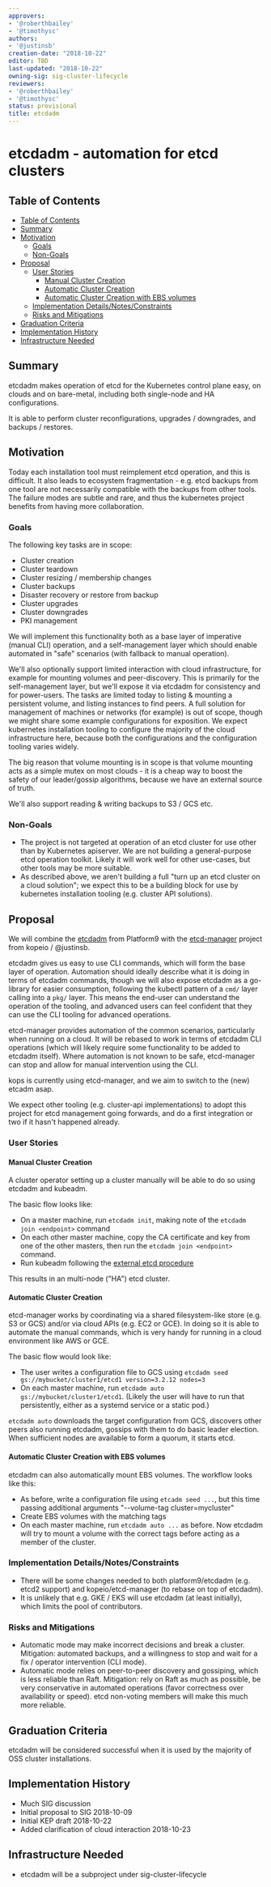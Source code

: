 ```yaml
---
approvers:
- '@roberthbailey'
- '@timothysc'
authors:
- '@justinsb'
creation-date: "2018-10-22"
editor: TBD
last-updated: "2018-10-22"
owning-sig: sig-cluster-lifecycle
reviewers:
- '@roberthbailey'
- '@timothysc'
status: provisional
title: etcdadm
---
```

# etcdadm - automation for etcd clusters

## Table of Contents

* [Table of Contents](#table-of-contents)
* [Summary](#summary)
* [Motivation](#motivation)
    * [Goals](#goals)
    * [Non-Goals](#non-goals)
* [Proposal](#proposal)
    * [User Stories](#user-stories)
      * [Manual Cluster Creation](#manual-cluster-creation)
      * [Automatic Cluster Creation](#automatic-cluster-creation)
      * [Automatic Cluster Creation with EBS volumes](#automatic-cluster-creation-with-ebs-volumes)
    * [Implementation Details/Notes/Constraints](#implementation-detailsnotesconstraints)
    * [Risks and Mitigations](#risks-and-mitigations)
* [Graduation Criteria](#graduation-criteria)
* [Implementation History](#implementation-history)
* [Infrastructure Needed](#infrastructure-needed)

## Summary

etcdadm makes operation of etcd for the Kubernetes control plane easy, on clouds
and on bare-metal, including both single-node and HA configurations.

It is able to perform cluster reconfigurations, upgrades / downgrades, and
backups / restores.

## Motivation

Today each installation tool must reimplement etcd operation, and this is
difficult.  It also leads to ecosystem fragmentation - e.g. etcd backups from
one tool are not necessarily compatible with the backups from other tools.  The
failure modes are subtle and rare, and thus the kubernetes project benefits from
having more collaboration.


### Goals

The following key tasks are in scope:

* Cluster creation
* Cluster teardown
* Cluster resizing / membership changes
* Cluster backups
* Disaster recovery or restore from backup
* Cluster upgrades
* Cluster downgrades
* PKI management

We will implement this functionality both as a base layer of imperative (manual
CLI) operation, and a self-management layer which should enable automated
in "safe" scenarios (with fallback to manual operation).

We'll also optionally support limited interaction with cloud infrastructure, for
example for mounting volumes and peer-discovery.  This is primarily for the
self-management layer, but we'll expose it via etcdadm for consistency and for
power-users.  The tasks are limited today to listing & mounting a persistent
volume, and listing instances to find peers.  A full solution for management of
machines or networks (for example) is out of scope, though we might share some
example configurations for exposition.  We expect kubernetes installation
tooling to configure the majority of the cloud infrastructure here, because both
the configurations and the configuration tooling varies widely.

The big reason that volume mounting is in scope is that volume mounting acts as
a simple mutex on most clouds - it is a cheap way to boost the safety of our
leader/gossip algorithms, because we have an external source of truth.

We'll also support reading & writing backups to S3 / GCS etc.

### Non-Goals

* The project is not targeted at operation of an etcd cluster for use other than
  by Kubernetes apiserver.  We are not building a general-purpose etcd operation
  toolkit.  Likely it will work well for other use-cases, but other tools may be
  more suitable.
* As described above, we aren't building a full "turn up an etcd cluster on a
  cloud solution"; we expect this to be a building block for use by kubernetes
  installation tooling (e.g. cluster API solutions).

## Proposal

We will combine the [etcdadm](https://github.com/platform9/etcdadm) from
Platform9 with the [etcd-manager](https://github.com/kopeio/etcd-manager)
project from kopeio / @justinsb.

etcdadm gives us easy to use CLI commands, which will form the base layer of
operation.  Automation should ideally describe what it is doing in terms of
etcdadm commands, though we will also expose etcdadm as a go-library for easier
consumption, following the kubectl pattern of a `cmd/` layer calling into a
`pkg/` layer.  This means the end-user can understand the operation of the
tooling, and advanced users can feel confident that they can use the CLI tooling
for advanced operations.

etcd-manager provides automation of the common scenarios, particularly when
running on a cloud.  It will be rebased to work in terms of etcdadm CLI
operations (which will likely require some functionality to be added to etcdadm
itself).  Where automation is not known to be safe, etcd-manager can stop and
allow for manual intervention using the CLI.

kops is currently using etcd-manager, and we aim to switch to the (new) etcadm asap.

We expect other tooling (e.g. cluster-api implementations) to adopt this project
for etcd management going forwards, and do a first integration or two if it
hasn't happened already.

### User Stories

#### Manual Cluster Creation

A cluster operator setting up a cluster manually will be able to do so using etcdadm and kubeadm.

The basic flow looks like:

* On a master machine, run `etcdadm init`, making note of the `etcdadm join
  <endpoint>` command
* On each other master machine, copy the CA certificate and key from one of the
  other masters, then run the `etcdadm join <endpoint>` command.
* Run kubeadm following the [external etcd procedure](https://kubernetes.io/docs/setup/independent/high-availability/#external-etcd)

This results in an multi-node ("HA") etcd cluster.

#### Automatic Cluster Creation

etcd-manager works by coordinating via a shared filesystem-like store (e.g. S3
or GCS) and/or via cloud APIs (e.g. EC2 or GCE).  In doing so it is able to
automate the manual commands, which is very handy for running in a cloud
environment like AWS or GCE.

The basic flow would look like:

* The user writes a configuration file to GCS using `etcdadm seed
  gs://mybucket/cluster1/etcd1 version=3.2.12 nodes=3`
* On each master machine, run `etcdadm auto gs://mybucket/cluster1/etcd1`.
  (Likely the user will have to run that persistently, either as a systemd
  service or a static pod.)

`etcdadm auto` downloads the target configuration from GCS, discovers other
peers also running etcdadm, gossips with them to do basic leader election.  When
sufficient nodes are available to form a quorum, it starts etcd.

#### Automatic Cluster Creation with EBS volumes

etcdadm can also automatically mount EBS volumes.  The workflow looks like this:

* As before, write a configuration file using `etcadm seed ...`, but this time
  passing additional arguments "--volume-tag cluster=mycluster"
* Create EBS volumes with the matching tags
* On each master machine, run `etcdadm auto ...` as before.  Now etcdadm will
  try to mount a volume with the correct tags before acting as a member of the
  cluster.

### Implementation Details/Notes/Constraints

* There will be some changes needed to both platform9/etcdadm (e.g. etcd2
  support) and kopeio/etcd-manager (to rebase on top of etcdadm).
* It is unlikely that e.g. GKE / EKS will use etcdadm (at least initially),
  which limits the pool of contributors.

### Risks and Mitigations

* Automatic mode may make incorrect decisions and break a cluster.  Mitigation:
  automated backups, and a willingness to stop and wait for a fix / operator
  intervention (CLI mode).
* Automatic mode relies on peer-to-peer discovery and gossiping, which is less
  reliable than Raft.  Mitigation: rely on Raft as much as possible, be very
  conservative in automated operations (favor correctness over availability or
  speed).  etcd non-voting members will make this much more reliable.

## Graduation Criteria

etcdadm will be considered successful when it is used by the majority of OSS
cluster installations.

## Implementation History

* Much SIG discussion
* Initial proposal to SIG 2018-10-09
* Initial KEP draft 2018-10-22 
* Added clarification of cloud interaction 2018-10-23

## Infrastructure Needed

* etcdadm will be a subproject under sig-cluster-lifecycle